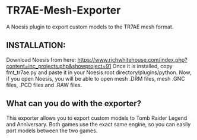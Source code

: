 # TR7AE-Mesh-Exporter
A Noesis plugin to export custom models to the TR7AE mesh format.

## INSTALLATION:
Download Noesis from here: https://www.richwhitehouse.com/index.php?content=inc_projects.php&showproject=91
Once it is installed, copy fmt_tr7ae.py and paste it in your Noesis root directory/plugins/python.
Now, if you open Noesis, you will be able to open mesh .DRM files, mesh .GNC files, .PCD files and .RAW files.

## What can you do with the exporter?
This exporter allows you to export custom models to Tomb Raider Legend and Anniversary. Both games use the exact same engine, so you can easily port models between the two games.
